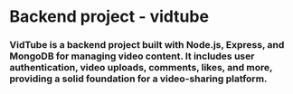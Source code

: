 # Backend project - vidtube

### VidTube is a backend project built with Node.js, Express, and MongoDB for managing video content. It includes user authentication, video uploads, comments, likes, and more, providing a solid foundation for a video-sharing platform.